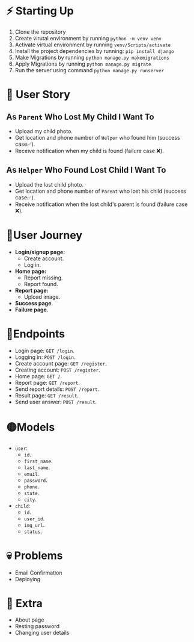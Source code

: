 # ⚡ Starting Up
1. Clone the repository
2. Create virutal environment by running  `python -m venv venv`
3. Activate virtual environment by running `venv/Scripts/activate`
4. Install the project dependencies by running: `pip install django`
5. Make Migrations by running `python manage.py makemigrations`
6. Apply Migrations by running `python manage.py migrate`
7. Run the server using command `python manage.py runserver`
# 👤 User Story 
## As `Parent` Who Lost My Child I Want To
- Upload my child photo.
- Get location and phone number of `Helper` who found him (success case✅).
- Receive notification when my child is found (failure case ❌).
## As `Helper` Who Found Lost Child I Want To
- Upload the lost child photo.
- Get location and phone number of `Parent` who lost his child (success case✅).
- Receive notification when the lost child's parent is found (failure case ❌).
# 🚩User Journey
   - **Login/signup page:**
	   - Create account.
	   - Log in.
   - **Home page:**
	   - Report missing.
	   - Report found.
   - **Report page:**
	   - Upload image.
   - **Success page**.
   - **Failure page**.
# 🔵Endpoints
- Login page: `GET /login`.
- Logging in: `POST /login`.
- Create account page: `GET /register`.
- Creating account: `POST /register`.
- Home page: `GET /`.
- Report page: `GET /report`.
- Send report details: `POST /report`.
- Result page: `GET /result`.
- Send user answer: `POST /result`.
# 🟡Models
- `user`:
	- `id`.
	- `first_name`.
	- `last_name`.
	- `email`.
 	- `password`. 
	- `phone`.
	- `state`.
	- `city`.
- `child`:
	- `id`.
	- `user_id`.
	- `img_url`.
	- `status`.
# 💀 Problems
- Email Confirmation
- Deploying
# 🤔 Extra
- About page
- Resting password
- Changing user details
